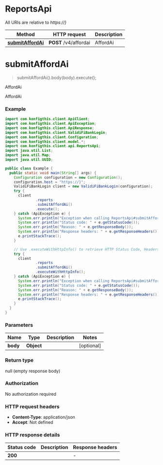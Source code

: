 # ReportsApi

All URIs are relative to *https://}*

| Method | HTTP request | Description |
|------------- | ------------- | -------------|
| [**submitAffordAi**](ReportsApi.md#submitAffordAi) | **POST** /v4/affordai | AffordAi |


<a name="submitAffordAi"></a>
# **submitAffordAi**
> submitAffordAi().body(body).execute();

AffordAi

AffordAi

### Example
```java
import com.konfigthis.client.ApiClient;
import com.konfigthis.client.ApiException;
import com.konfigthis.client.ApiResponse;
import com.konfigthis.client.ValidiFiBankLogin;
import com.konfigthis.client.Configuration;
import com.konfigthis.client.model.*;
import com.konfigthis.client.api.ReportsApi;
import java.util.List;
import java.util.Map;
import java.util.UUID;

public class Example {
  public static void main(String[] args) {
    Configuration configuration = new Configuration();
    configuration.host = "https://}";
    ValidiFiBankLogin client = new ValidiFiBankLogin(configuration);
    try {
      client
              .reports
              .submitAffordAi()
              .execute();
    } catch (ApiException e) {
      System.err.println("Exception when calling ReportsApi#submitAffordAi");
      System.err.println("Status code: " + e.getStatusCode());
      System.err.println("Reason: " + e.getResponseBody());
      System.err.println("Response headers: " + e.getResponseHeaders());
      e.printStackTrace();
    }

    // Use .executeWithHttpInfo() to retrieve HTTP Status Code, Headers and Request
    try {
      client
              .reports
              .submitAffordAi()
              .executeWithHttpInfo();
    } catch (ApiException e) {
      System.err.println("Exception when calling ReportsApi#submitAffordAi");
      System.err.println("Status code: " + e.getStatusCode());
      System.err.println("Reason: " + e.getResponseBody());
      System.err.println("Response headers: " + e.getResponseHeaders());
      e.printStackTrace();
    }
  }
}

```

### Parameters

| Name | Type | Description  | Notes |
|------------- | ------------- | ------------- | -------------|
| **body** | **Object**|  | [optional] |

### Return type

null (empty response body)

### Authorization

No authorization required

### HTTP request headers

 - **Content-Type**: application/json
 - **Accept**: Not defined

### HTTP response details
| Status code | Description | Response headers |
|-------------|-------------|------------------|
| **200** |  |  -  |

